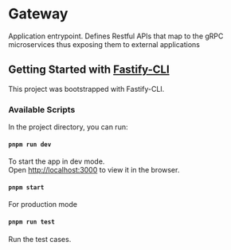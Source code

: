 # Gateway

Application entrypoint. Defines Restful APIs that map to the gRPC microservices thus exposing them to external applications

## Getting Started with [Fastify-CLI](https://www.npmjs.com/package/fastify-cli)

This project was bootstrapped with Fastify-CLI.

### Available Scripts

In the project directory, you can run:

#### `pnpm run dev`

To start the app in dev mode.\
Open [http://localhost:3000](http://localhost:3000) to view it in the browser.

#### `pnpm start`

For production mode

#### `pnpm run test`

Run the test cases.
